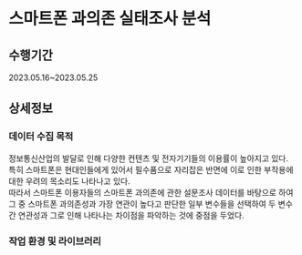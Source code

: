 # 스마트폰 과의존 실태조사 분석
## 수행기간
2023.05.16~2023.05.25
## 상세정보
### 데이터 수집 목적
정보통신산업의 발달로 인해 다양한 컨텐츠 및 전자기기들의 이용률이 높아지고 있다. 특히 스마트폰은 현대인들에게 있어서 필수품으로 자리잡은 반면에 이로 인한 부작용에 대한 우려의 목소리도 나타나고 있다.
<br>따라서 스마트폰 이용자들의 스마트폰 과의존에 관한 설문조사 데이터를 바탕으로 하여 그 중 스마트폰 과의존성과 가장 연관이 높다고 판단한 일부 변수들을 선택하여 두 변수 간 연관성과 그로 인해 나타나는 차이점을 파악하는 것에 중점을 두었다.
### 작업 환경 및 라이브러리
